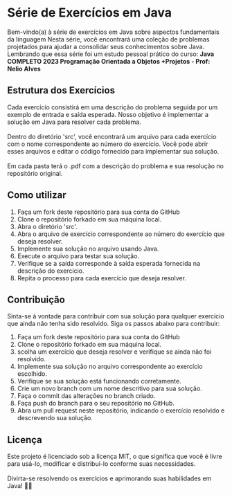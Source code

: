 # Série de Exercícios em Java

<p>
    Bem-vindo(a) à série de exercícios em Java sobre aspectos fundamentais da linguagem Nesta série, você encontrará uma coleção de problemas projetados para ajudar a consolidar seus conhecimentos sobre Java.  Lembrando que essa série foi um estudo pessoal prático do curso: <b>Java COMPLETO 2023 Programação Orientada a Objetos +Projetos - Prof: Nelio Alves</b>
</p>

## Estrutura dos Exercícios

<p>
    Cada exercício consistirá em uma descrição do problema seguida por um exemplo de entrada e saída esperada. Nosso objetivo é implementar a solução em Java para resolver cada problema.<br><br>
    Dentro do diretório 'src', você encontrará um arquivo para cada exercício com o nome correspondente ao número do exercício. Você pode abrir esses arquivos e editar o código fornecido para implementar sua solução.<br><br>
    Em cada pasta terá o .pdf com a descrição do problema e sua resolução no repositório original.
</p>

## Como utilizar
<ol>
    <li>Faça um fork deste repositório para sua conta do GitHub</li>
    <li>Clone o repositório forkado em sua máquina local.</li>
    <li>Abra o diretório 'src'.</li>
    <li>Abra o arquivo de exercício correspondente ao número do exercício que deseja resolver.</li>
    <li>Implemente sua solução no arquivo usando Java.</li>
    <li>Execute o arquivo para testar sua solução.</li>
    <li>Verifique se a saída corresponde à saída esperada fornecida na descrição do exercício.</li>
    <li>Repita o processo para cada exercício que deseja resolver.</li>
</ol>

## Contribuição

<p>
    Sinta-se à vontade para contribuir com sua solução para qualquer exercício que ainda não tenha sido resolvido. Siga os passos abaixo para contribuir:
</p>

<ol>
    <li>Faça um fork deste repositório para sua conta do GitHub</li>
    <li>Clone o repositório forkado em sua máquina local.</li>
    <li>scolha um exercício que deseja resolver e verifique se ainda não foi resolvido.</li>
    <li>Implemente sua solução no arquivo correspondente ao exercício escolhido.</li>
    <li>Verifique se sua solução está funcionando corretamente.</li>
    <li>Crie um novo branch com um nome descritivo para sua solução.</li>
    <li>Faça o commit das alterações no branch criado.</li>
    <li>Faça push do branch para o seu repositório no GitHub.</li>
    <li>Abra um pull request neste repositório, indicando o exercício resolvido e descrevendo sua solução.</li>
</ol>

## Licença

<p>
    Este projeto é licenciado sob a licença MIT, o que significa que você é livre para usá-lo, modificar e distribuí-lo conforme suas necessidades.<br><br>
    Divirta-se resolvendo os exercícios e aprimorando suas habilidades em Java! 🚀🔥  
</p>
